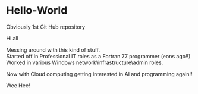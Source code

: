 # Hello-World
Obviously 1st Git Hub repository

Hi all

Messing around with this kind of stuff.  
Started off in Professional IT roles as a Fortran 77 programmer (eons ago!!)
Worked in various Windows network\infrastructure\admin roles.

Now with Cloud computing getting interested in AI and programming again!! 

Wee Hee!
